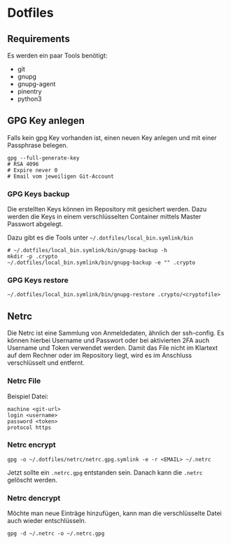 # Dotfiles

## Requirements

Es werden ein paar Tools benötigt:
- git
- gnupg
- gnupg-agent
- pinentry
- python3

## GPG Key anlegen

Falls kein gpg Key vorhanden ist, einen neuen Key anlegen und mit einer
Passphrase belegen.
```
gpg --full-generate-key
# RSA 4096
# Expire never 0
# Email vom jeweiligen Git-Account
```

### GPG Keys backup

Die erstellten Keys können im Repository mit gesichert werden.
Dazu werden die Keys in einem verschlüsselten Container mittels Master Passwort
abgelegt.

Dazu gibt es die Tools unter `~/.dotfiles/local_bin.symlink/bin`

```
# ~/.dotfiles/local_bin.symlink/bin/gnupg-backup -h
mkdir -p .crypto
~/.dotfiles/local_bin.symlink/bin/gnupg-backup -e "" .crypto
```

### GPG Keys restore

```
~/.dotfiles/local_bin.symlink/bin/gnupg-restore .crypto/<cryptofile>
```

## Netrc

Die Netrc ist eine Sammlung von Anmeldedaten, ähnlich der ssh-config.
Es können hierbei Username und Passwort oder bei aktivierten 2FA auch Username
und Token verwendet werden.
Damit das File nicht im Klartext auf dem Rechner oder im Repository liegt, wird
es im Anschluss verschlüsselt und entfernt.

### Netrc File

Beispiel Datei:
```
machine <git-url>
login <username>
password <token>
protocol https
```

### Netrc encrypt

```
gpg -o ~/.dotfiles/netrc/netrc.gpg.symlink -e -r <EMAIL> ~/.netrc
```
Jetzt sollte ein `.netrc.gpg` entstanden sein.
Danach kann die `.netrc` gelöscht werden.

### Netrc dencrypt

Möchte man neue Einträge hinzufügen, kann man die verschlüsselte Datei auch
wieder entschlüsseln.
```
gpg -d ~/.netrc -o ~/.netrc.gpg
```
